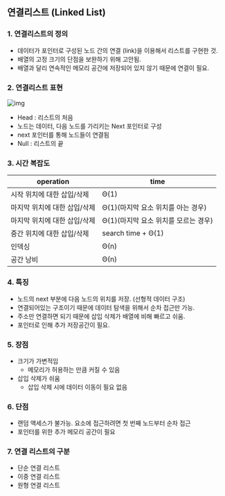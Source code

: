 ## 연결리스트 (Linked List)

### 1. 연결리스트의 정의
- 데이터가 포인터로 구성된 노드 간의 연결 (link)을 이용해서 리스트를 구현한 것.
- 배열의 고정 크기의 단점을 보완하기 위해 고안됨.
- 배열과 달리 연속적인 메모리 공간에 저장되어 있지 않기 때문에 연결이 필요.  

### 2. 연결리스트 표현
![img](https://user-images.githubusercontent.com/87354210/182076174-689a3e62-32fd-4668-be5c-b76bdb77ab1e.png)
- Head : 리스트의 처음
- 노드는 데이터, 다음 노드를 가리키는 Next 포인터로 구성
- next 포인터를 통해 노드들이 연결됨
- Null : 리스트의 끝

### 3. 시간 복잡도
operation|time|
---|---|
시작 위치에 대한 삽입/삭제|Θ(1)|
마지막 위치에 대한 삽입/삭제|Θ(1)(마지막 요소 위치를 아는 경우)|
마지막 위치에 대한 삽입/삭제|Θ(1)(마지막 요소 위치를 모르는 경우)|
중간 위치에 대한 삽입/삭제|search time + Θ(1)|
인덱싱|Θ(n)
공간 낭비|Θ(n)

### 4. 특징
- 노드의 next 부분에 다음 노드의 위치를 저장. (선형적 데이터 구조)
- 연결되어있는 구조이기 때문에 데이터 탐색을 위해서 순차 접근만 가능.
- 주소만 연결하면 되기 때문에 삽입 삭제가 배열에 비해 빠르고 쉬움.
- 포인터로 인해 추가 저장공간이 필요.

### 5. 장점
- 크기가 가변적임
  - 메모리가 허용하는 만큼 커질 수 있음
- 삽입 삭제가 쉬움
  - 삽입 삭제 시에 데이터 이동이 필요 없음

### 6. 단점
- 랜덤 액세스가 불가능. 요소에 접근하려면 첫 번째 노드부터 순차 접근
- 포인터를 위한 추가 메모리 공간이 필요

### 7. 연결 리스트의 구분
- 단순 연결 리스트
- 이중 연결 리스트
- 원형 연결 리스트


